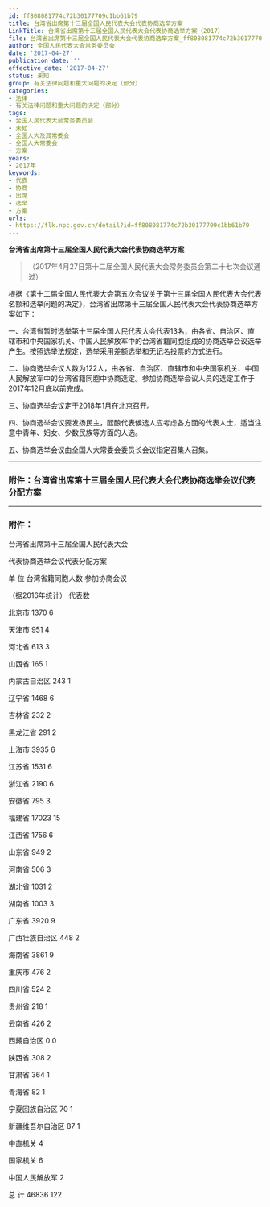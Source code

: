 ```yaml
---
id: ff808081774c72b30177709c1bb61b79
title: 台湾省出席第十三届全国人民代表大会代表协商选举方案
LinkTitle: 台湾省出席第十三届全国人民代表大会代表协商选举方案（2017）
file: 台湾省出席第十三届全国人民代表大会代表协商选举方案_ff808081774c72b30177709c1bb61b79.docx
author: 全国人民代表大会常务委员会
date: '2017-04-27'
publication_date: ''
effective_date: '2017-04-27'
status: 未知
group: 有关法律问题和重大问题的决定（部分）
categories:
- 法律
- 有关法律问题和重大问题的决定（部分）
tags:
- 全国人民代表大会常务委员会
- 未知
- 全国人大及其常委会
- 全国人大常委会
- 方案
years:
- 2017年
keywords:
- 代表
- 协商
- 出席
- 选举
- 方案
urls:
- https://flk.npc.gov.cn/detail?id=ff808081774c72b30177709c1bb61b79
---
```


**台湾省出席第十三届全国人民代表大会代表协商选举方案**

> （2017年4月27日第十二届全国人民代表大会常务委员会第二十七次会议通过）

根据《第十二届全国人民代表大会第五次会议关于第十三届全国人民代表大会代表名额和选举问题的决定》，台湾省出席第十三届全国人民代表大会代表协商选举方案如下：

一、台湾省暂时选举第十三届全国人民代表大会代表13名，由各省、自治区、直辖市和中央国家机关、中国人民解放军中的台湾省籍同胞组成的协商选举会议选举产生。按照选举法规定，选举采用差额选举和无记名投票的方式进行。

二、协商选举会议人数为122人，由各省、自治区、直辖市和中央国家机关、中国人民解放军中的台湾省籍同胞中协商选定。参加协商选举会议人员的选定工作于2017年12月底以前完成。

三、协商选举会议定于2018年1月在北京召开。

四、协商选举会议要发扬民主，酝酿代表候选人应考虑各方面的代表人士，适当注意中青年、妇女、少数民族等方面的人选。

五、协商选举会议由全国人大常委会委员长会议指定召集人召集。

---

### 附件：台湾省出席第十三届全国人民代表大会代表协商选举会议代表分配方案

---

### 附件：

台湾省出席第十三届全国人民代表大会

代表协商选举会议代表分配方案

单 位   台湾省籍同胞人数   参加协商会议

（据2016年统计）   代表数

北京市   1370   6

天津市   951   4

河北省   613   3

山西省   165   1

内蒙古自治区   243   1

辽宁省   1468   6

吉林省   232   2

黑龙江省   291   2

上海市   3935   6

江苏省   1531   6

浙江省   2190   6

安徽省   795   3

福建省   17023   15

江西省   1756   6

山东省   949   2

河南省   506   3

湖北省   1031   2

湖南省   1003   3

广东省   3920   9

广西壮族自治区   448   2

海南省   3861   9

重庆市   476   2

四川省   524   2

贵州省   218   1

云南省   426   2

西藏自治区   0   0

陕西省   308   2

甘肃省   364   1

青海省   82   1

宁夏回族自治区   70   1

新疆维吾尔自治区   87   1

中直机关   4

国家机关   6

中国人民解放军   2

总 计   46836   122
